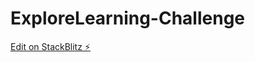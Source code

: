 # ExploreLearning-Challenge

[Edit on StackBlitz ⚡️](https://stackblitz.com/edit/vitejs-vite-85ziax)